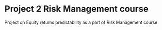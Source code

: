 # Project 2 Risk Management course
 Project on Equity returns predictability as a part of Risk Management course
